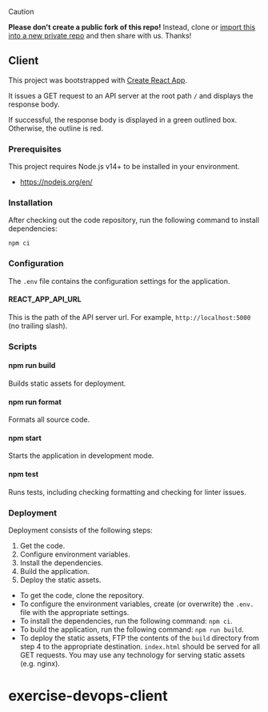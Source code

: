 > [!CAUTION]
> **Please don't create a public fork of this repo!** Instead, clone or [import this into a new private repo](https://github.com/new/import) and then share with us. Thanks!

## Client

This project was bootstrapped with [Create React App](https://reactjs.org/docs/create-a-new-react-app.html).

It issues a GET request to an API server at the root path `/` and displays the response body.

If successful, the response body is displayed in a green outlined box. Otherwise, the outline is red.

### Prerequisites

This project requires Node.js v14+ to be installed in your environment.

* https://nodejs.org/en/

### Installation

After checking out the code repository, run the following command to install dependencies:

`npm ci`

### Configuration

The `.env` file contains the configuration settings for the application.

#### REACT_APP_API_URL

This is the path of the API server url. For example, `http://localhost:5000` (no trailing slash).

### Scripts

#### npm run build

Builds static assets for deployment.


#### npm run format

Formats all source code.

#### npm start

Starts the application in development mode.

#### npm test

Runs tests, including checking formatting and checking for linter issues.

### Deployment

Deployment consists of the following steps:

1. Get the code.
2. Configure environment variables.
3. Install the dependencies.
4. Build the application.
5. Deploy the static assets.

- To get the code, clone the repository.
- To configure the environment variables, create (or overwrite) the `.env.` file with the appropriate settings.
- To install the dependencies, run the following command: `npm ci`.
- To build the application, run the following command: `npm run build`.
- To deploy the static assets, FTP the contents of the `build` directory from step 4 to the appropriate destination. `index.html` should be served for all GET requests. You may use any technology for serving static assets (e.g. nginx).
# exercise-devops-client
